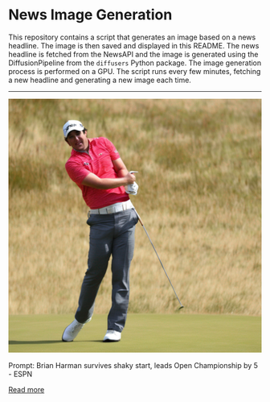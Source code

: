 # News Image Generation
This repository contains a script that generates an image based on a news headline. The image is then saved and displayed in this README.
The news headline is fetched from the NewsAPI and the image is generated using the DiffusionPipeline from the `diffusers` Python package. The image generation process is performed on a GPU.
The script runs every few minutes, fetching a new headline and generating a new image each time.

---

![Generated Image](image.png)

Prompt: Brian Harman survives shaky start, leads Open Championship by 5 - ESPN

[Read more](https://families.google.com/service-restricted)